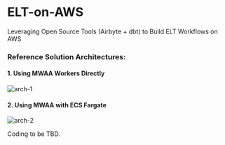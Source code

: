 # ELT-on-AWS
Leveraging Open Source Tools (Airbyte + dbt) to Build ELT Workflows on AWS

### Reference Solution Architectures:

#### 1. Using MWAA Workers Directly
![arch-1](https://user-images.githubusercontent.com/14228056/223326510-3fb19d28-5196-4b4d-9513-049c63e1e1b2.png)

#### 2. Using MWAA with ECS Fargate
![arch-2](https://user-images.githubusercontent.com/14228056/223326531-d509c05c-a387-4e6c-8451-ce9ac07d8df1.png)

Coding to be TBD.

